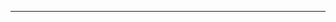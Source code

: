<!--
CO_OP_TRANSLATOR_METADATA:
{
  "original_hash": "cffce88f960004dcc957455277e790f9",
  "translation_date": "2025-08-27T23:45:31+00:00",
  "source_file": "03-GettingStarted/05-stdio-server/README.md",
  "language_code": "bg"
}
-->


---

